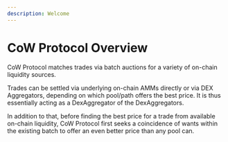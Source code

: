 ```yaml
---
description: Welcome
---
```


# CoW Protocol Overview

CoW Protocol matches trades via batch auctions for a variety of on-chain liquidity sources.

Trades can be settled via underlying on-chain AMMs directly or via DEX Aggregators, depending on which pool/path offers the best price. It is thus essentially acting as a DexAggregator of the DexAggregators.

In addition to that, before finding the best price for a trade from available on-chain liquidity, CoW Protocol first seeks a coincidence of wants within the existing batch to offer an even better price than any pool can.
